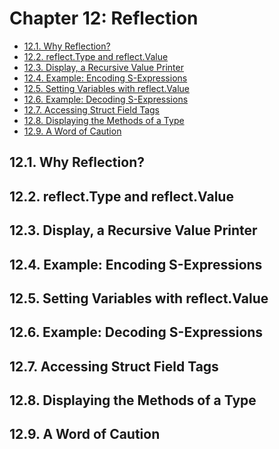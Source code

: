 # Chapter 12: Reflection

<!-- TOC -->

- [12.1. Why Reflection?](#121-why-reflection)
- [12.2. reflect.Type and reflect.Value](#122-reflecttype-and-reflectvalue)
- [12.3. Display, a Recursive Value Printer](#123-display-a-recursive-value-printer)
- [12.4. Example: Encoding S-Expressions](#124-example-encoding-s-expressions)
- [12.5. Setting Variables with reflect.Value](#125-setting-variables-with-reflectvalue)
- [12.6. Example: Decoding S-Expressions](#126-example-decoding-s-expressions)
- [12.7. Accessing Struct Field Tags](#127-accessing-struct-field-tags)
- [12.8. Displaying the Methods of a Type](#128-displaying-the-methods-of-a-type)
- [12.9. A Word of Caution](#129-a-word-of-caution)

<!-- /TOC -->


## 12.1. Why Reflection? 
## 12.2. reflect.Type and reflect.Value 
## 12.3. Display, a Recursive Value Printer 
## 12.4. Example: Encoding S-Expressions 
## 12.5. Setting Variables with reflect.Value 
## 12.6. Example: Decoding S-Expressions 
## 12.7. Accessing Struct Field Tags 
## 12.8. Displaying the Methods of a Type 
## 12.9. A Word of Caution 
